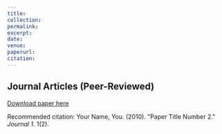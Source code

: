 ```yaml
---
title: 
collection: 
permalink: 
excerpt: 
date: 
venue: 
paperurl: 
citation: 
---
```

Journal Articles (Peer-Reviewed)
---
[Download paper here](http://academicpages.github.io/files/paper2.pdf)

Recommended citation: Your Name, You. (2010). "Paper Title Number 2." <i>Journal 1</i>. 1(2).
